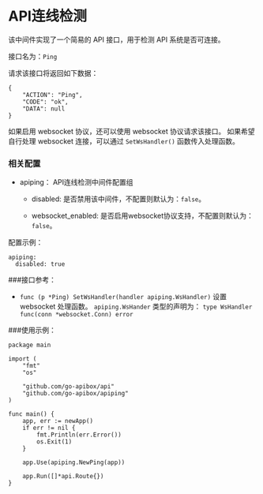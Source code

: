 API连线检测
============

该中间件实现了一个简易的 API 接口，用于检测 API 系统是否可连接。

接口名为：`Ping`

请求该接口将返回如下数据：

	{
		"ACTION": "Ping",
		"CODE": "ok",
		"DATA": null
	}

如果启用 websocket 协议，还可以使用 websocket 协议请求该接口。
如果希望自行处理 websocket 连接，可以通过 `SetWsHandler()` 函数传入处理函数。

### 相关配置

- apiping：
    API连线检测中间件配置组

    - disabled:
      是否禁用该中间件，不配置则默认为：`false`。
	  
	- websocket_enabled:
	  是否启用websocket协议支持，不配置则默认为：`false`。

      
配置示例：

	apiping:
	  disabled: true

###接口参考：

- `func (p *Ping) SetWsHandler(handler apiping.WsHandler)`
  设置 websocket 处理函数。
  `apiping.WsHander` 类型的声明为：
    `type WsHandler func(conn *websocket.Conn) error`

###使用示例：

	package main
	
	import (
		"fmt"
		"os"
	
		"github.com/go-apibox/api"
		"github.com/go-apibox/apiping"
	)
	
	func main() {
		app, err := newApp()
		if err != nil {
			fmt.Println(err.Error())
			os.Exit(1)
		}
	
		app.Use(apiping.NewPing(app))
	
		app.Run([]*api.Route{})
	}

